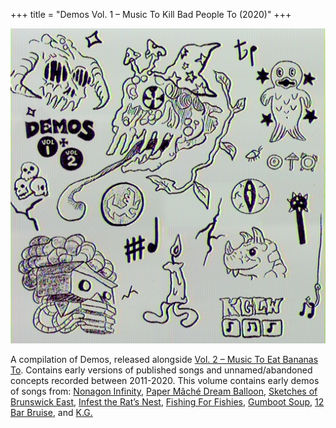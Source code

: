 +++
title = "Demos Vol. 1 – Music To Kill Bad People To (2020)"
+++

![album cover of Demos Volume 1](./cover.jpg)

A compilation of Demos, released alongside [Vol. 2 – Music To Eat Bananas To](/releases/demos2). Contains early versions of published songs and unnamed/abandoned concepts recorded between 2011-2020. This volume contains early demos of songs from: [Nonagon Infinity](/releases/nonagon-infinity), [Paper Mâché Dream Balloon](/releases/paper-mache-dream-balloon), [Sketches of Brunswick East](/releases/sketches-of-brunswick-east), [Infest the Rat’s Nest](/releases/infest-the-rats-nest), [Fishing For Fishies](/releases/fishing-for-fishies), [Gumboot Soup](/releases/gumboot-soup), [12 Bar Bruise](/releases/12-bar-bruise), and [K.G.](/releases/kg)
